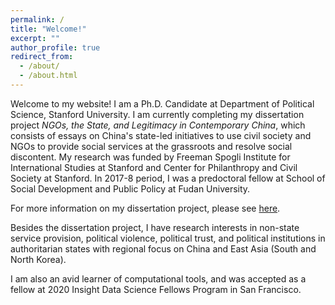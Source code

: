 ```yaml
---
permalink: /
title: "Welcome!"
excerpt: ""
author_profile: true
redirect_from:
  - /about/
  - /about.html
---
```


Welcome to my website! I am a Ph.D. Candidate at Department of Political Science, Stanford University. I am currently completing my dissertation project *NGOs, the State, and Legitimacy in Contemporary China*, which consists of essays on China's state-led initiatives to use civil society and NGOs to provide social services at the grassroots and resolve social discontent. My research was funded by Freeman Spogli Institute for International Studies at Stanford and Center for Philanthropy and Civil Society at Stanford. In 2017-8 period, I was a predoctoral fellow at School of Social Development and Public Policy at Fudan University.

For more information on my dissertation project, please see [here](/dissertation/).

Besides the dissertation project, I have research interests in non-state service provision, political violence, political trust, and political institutions in authoritarian states with regional focus on China and East Asia (South and North Korea).

I am also an avid learner of computational tools, and was accepted as a fellow at 2020 Insight Data Science Fellows Program in San Francisco.
